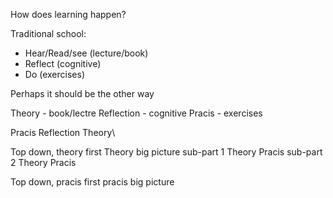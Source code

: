 How does learning happen?


Traditional school:
 * Hear/Read/see (lecture/book)
 * Reflect (cognitive)
 * Do (exercises)


Perhaps it should be the other way

Theory - book/lectre
Reflection - cognitive
Pracis - exercises

Pracis
Reflection
Theory\

Top down, theory first
Theory big picture
	sub-part 1
		Theory 
		Pracis
	sub-part 2
		Theory 
		Pracis

Top down, pracis first
pracis big picture


